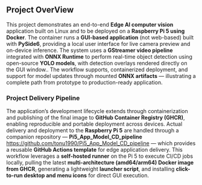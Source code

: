 ## **Project OverView**

This project demonstrates an end-to-end **Edge AI computer vision** application built on Linux and to be deployed on a **Raspberry Pi 5 using Docker**. 
The container runs a **GUI-based application** (not web-based) built with **PySide6**, providing a local user interface for live camera preview and on-device inference. 
The system uses a **GStreamer video pipeline** integrated with **ONNX Runtime** to perform real-time object detection using open-source **YOLO models**, 
with detection overlays rendered directly on the GUI window.. 
The workflow supports, containerized deployment, and support for model updates through mounted **ONNX artifacts** — illustrating a complete path from 
prototype to production-ready application.

### **Project Delivery Pipeline**

The application’s development lifecycle extends through containerization and publishing of the final image to **GitHub Container Registry (GHCR)**, 
enabling reproducible and portable deployment across devices. Actual delivery and deployment to the **Raspberry Pi 5** are handled through a companion repository — 
**Pi5_App_Model_CD_pipeline** https://github.com/tonu1990/Pi5_App_Model_CD_pipeline  — which provides a reusable **GitHub Actions template** for edge application delivery. 
This workflow leverages a **self-hosted runner** on the Pi 5 to execute CI/CD jobs locally, pulling the latest **multi-architecture (amd64/arm64) Docker image from GHCR**, 
generating a lightweight **launcher script**, and installing **click-to-run desktop and menu icons** for direct GUI execution.
